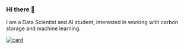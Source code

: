 ### Hi there 👋
I am a Data Scientist and AI student, interested in working with carbon storage and machine learning.

[![card](https://github-readme-stats.vercel.app/api?username=adriel1ft&theme=merko)](https://github.com/iuricode/)
